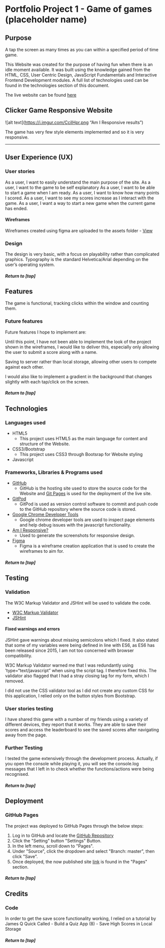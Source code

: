 # Portfolio Project 1 - Game of games (placeholder name)
## Purpose

A tap the screen as many times as you can within a specified period of time game.

This Website was created for the purpose of having fun when there is an idle moment available. It was built using the knowledge gained from the HTML, CSS, User Centric Design, JavaScript Fundamentals and Interactive Frontend Development modules. A full list of technologies used can be found in the technologies section of this document.

The live website can be found [here](https://elliot-gardner.github.io/Clicker-game/index.html)

## Clicker Game Responsive Website

![alt text](https://i.imgur.com/CciIHpr.png “Am I Responsive results”)

The game has very few style elements implemented and so it is very responsive.

*** 
## User Experience (UX)
### User stories

As a user, I want to easily understand the main purpose of the site.
As a user, I want to the game to be self explanatory
As a user, I want to be able to start a game when I am ready.
As a user, I want to know how many points I scored.
As a user, I want to see my scores increase as I interact with the game.
As a user, I want a way to start a new game when the current game has ended.

#### Wireframes
Wireframes created using figma  are uploaded to the assets folder - [View](https://github.com/elliot-gardner/Clicker-game/tree/main/wireframes)

### Design
The design is very basic, with a focus on playability rather than complicated graphics. Typography is the standard Helvetica/Arial depending on the user’s operating system. 

##### Return to [top]

## Features
The game is functional, tracking clicks within the window and counting them.

### Future features
Future features I hope to implement are:

Until this point, I have not been able to implement the look of the project shown in the wireframes, I would like to deliver this, especially only allowing the user to submit a score along with a name.

Saving to server rather than local storage, allowing other users to compete against each other. 

I would also like to implement a gradient in the background that changes slightly with each tap/click on the screen.

##### Return to [top]

## Technologies
### Languages used
* HTML5
	* This project uses HTML5 as the main language for content and structure of the Website.
* CSS3/Bootstrap
	* This project uses CSS3 through Bootsrap for Website styling
* Javascript

### Frameworks, Libraries & Programs used
* [GitHub](https://github.com/)
	* GitHub is the hosting site used to store the source code for the Website and [Git Pages](https://pages.github.com/) is used for the deployment of the live site.
* [GitPod](https://gitpod.io/)
	* GitPod is used as version control software to commit and push code to the GitHub repository where the source code is stored.
* [Google Chrome Developer Tools](https://developers.google.com/web/tools/chrome-devtools)
	* Google chrome developer tools are used to inspect page elements and help debug issues with the javascript functionality.
* [Am I Responsive?](http://ami.responsivedesign.is/)
	* Used to generate the screenshots for responsive design.
* [Figma](https://www.figma.com/)
	* Figma is a wireframe creation application that is used to create the wireframes to aim for.
	
##### Return to [top]

## Testing

### Validation
The W3C Markup Validator and JSHint will be used to validate the code. 
-   [W3C Markup Validator](https://validator.w3.org/nu/#textarea) 
-   [JSHint](https://jshint.com/)

#### Fixed warnings and errors
JSHint gave warnings about missing semicolons which I fixed. It also stated that some of my variables were being defined in line with ES6, as ES6 has been released since 2015, I am not too concerned with browser compatibility.

W3C Markup Validator warned me that I was redundantly using ’type=“text/javascript” when using the script tag. I therefore fixed this.
The validator also flagged that I had a stray closing tag for my form, which I removed.

I did not use the CSS validator tool as I did not create any custom CSS for this application, I relied only on the button styles from Bootstrap.

### User stories testing
I have shared this game with a number of my friends using a variety of different devices, they report that it works. They are able to save their scores and access the leaderboard to see the saved scores after navigating away from the page.

### Further Testing 	
I tested the game extensively through the development process. Actually, if you open the console while playing it, you will see the console.log messages that I left in to check whether the functions/actions were being recognised.				

##### Return to [top]

## Deployment
### GitHub Pages

The project was deployed to GitHub Pages through the below steps:

1. Log in to GitHub and locate the [GitHub Repository](https://github.com/elliot-gardner/Clicker-game)
2. Click the "Setting" button "Settings" Button.
3. In the left menu, scroll down to "Pages".
4. Under "Source", click the dropdown and select "Branch: master", then click "Save".
5. Once deployed, the now published site [link](https://elliot-gardner.github.io/Clicker-game/) is found in the "Pages" section.

##### Return to [top]

## Credits

### Code
In order to get the save score functionality working, I relied on a tutorial by James Q Quick Called - 
Build a Quiz App (8) - Save High Scores in Local Storage
##### Return to [top]


